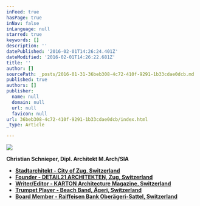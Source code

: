 ```yaml
---
inFeed: true
hasPage: true
inNav: false
inLanguage: null
starred: true
keywords: []
description: ''
datePublished: '2016-02-01T14:26:24.401Z'
dateModified: '2016-02-01T14:26:22.681Z'
title: ''
author: []
sourcePath: _posts/2016-01-31-36beb308-4c72-410f-9291-1b33cdae0dcb.md
published: true
authors: []
publisher:
  name: null
  domain: null
  url: null
  favicon: null
url: 36beb308-4c72-410f-9291-1b33cdae0dcb/index.html
_type: Article

---
```

![](https://the-grid-user-content.s3-us-west-2.amazonaws.com/8173588f-f824-4143-b063-03453aa2df90.JPG)

**Christian Schnieper, Dipl. Architekt M.Arch/SIA**

* [**Stadtarchitekt - City of Zug, Switzerland**][0]
* [**Founder - DETAIL21 ARCHITEKTEN, Zug, Switzerland**][1]
* [**Writer/Editor - KARTON Architecture Magazine, Switzerland**][2]
* [**Trumpet Player - Beach Band, Ägeri, Switzerland**][3]
* [**Board Member - Raiffeisen Bank Oberägeri-Sattel, Switzerland**][4]

[0]: http://www.stadtzug.ch/de/verwaltungpolitik/verwaltung/personenregister/?personen_id=104651
[1]: http://detail21.com/index.htm
[2]: http://www.kartonarchitekturzeitschrift.ch/
[3]: http://www.beachband.ch/musiker/christian
[4]: http://www.raiffeisen.ch/raiffeisen/internet/rb0027.nsf/webpagesbytitleall/0B6D38FA8A170D04C1256C31004B1E35